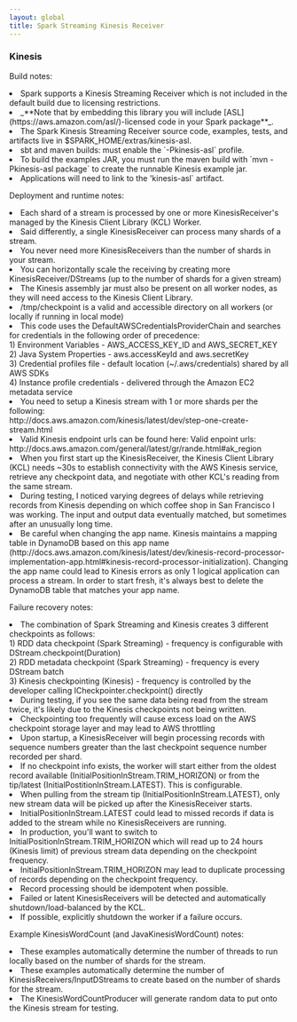 ```yaml
---
layout: global
title: Spark Streaming Kinesis Receiver
---
```


### Kinesis
Build notes:
<li>Spark supports a Kinesis Streaming Receiver which is not included in the default build due to licensing restrictions.</li>
<li>_**Note that by embedding this library you will include [ASL](https://aws.amazon.com/asl/)-licensed code in your Spark package**_.</li>
<li>The Spark Kinesis Streaming Receiver source code, examples, tests, and artifacts live in $SPARK_HOME/extras/kinesis-asl.</li>
<li>sbt and maven builds:  must enable the `-Pkinesis-asl` profile.</li>
<li>To build the examples JAR, you must run the maven build with `mvn -Pkinesis-asl package` to create the runnable Kinesis example jar.</li>
<li>Applications will need to link to the 'kinesis-asl` artifact.</li>

Deployment and runtime notes:
<li>Each shard of a stream is processed by one or more KinesisReceiver's managed by the Kinesis Client Library (KCL) Worker.</li>
<li>Said differently, a single KinesisReceiver can process many shards of a stream.</li>
<li>You never need more KinesisReceivers than the number of shards in your stream.</li>
<li>You can horizontally scale the receiving by creating more KinesisReceiver/DStreams (up to the number of shards for a given stream)</li>
<li>The Kinesis assembly jar must also be present on all worker nodes, as they will need access to the Kinesis Client Library.</li>
<li>/tmp/checkpoint is a valid and accessible directory on all workers (or locally if running in local mode)</li>
<li>This code uses the DefaultAWSCredentialsProviderChain and searches for credentials in the following order of precedence:<br/>
    1) Environment Variables - AWS_ACCESS_KEY_ID and AWS_SECRET_KEY<br/>
    2) Java System Properties - aws.accessKeyId and aws.secretKey<br/>
    3) Credential profiles file - default location (~/.aws/credentials) shared by all AWS SDKs<br/>
    4) Instance profile credentials - delivered through the Amazon EC2 metadata service<br/>
</li>
<li>You need to setup a Kinesis stream with 1 or more shards per the following:<br/>
 http://docs.aws.amazon.com/kinesis/latest/dev/step-one-create-stream.html</li>
<li>Valid Kinesis endpoint urls can be found here:  Valid enpoint urls:  http://docs.aws.amazon.com/general/latest/gr/rande.html#ak_region</li>
<li>When you first start up the KinesisReceiver, the Kinesis Client Library (KCL) needs ~30s to establish connectivity with the AWS Kinesis service,
retrieve any checkpoint data, and negotiate with other KCL's reading from the same stream.</li>
<li>During testing, I noticed varying degrees of delays while retrieving records from Kinesis depending on which coffee shop in San Francisco I was working.
The input and output data eventually matched, but sometimes after an unusually long time.</li>
<li>Be careful when changing the app name.  Kinesis maintains a mapping table in DynamoDB based on this app name (http://docs.aws.amazon.com/kinesis/latest/dev/kinesis-record-processor-implementation-app.html#kinesis-record-processor-initialization).  
Changing the app name could lead to Kinesis errors as only 1 logical application can process a stream.  In order to start fresh, 
it's always best to delete the DynamoDB table that matches your app name.</li>

Failure recovery notes:
<li>The combination of Spark Streaming and Kinesis creates 3 different checkpoints as follows:<br/>
  1) RDD data checkpoint (Spark Streaming) - frequency is configurable with DStream.checkpoint(Duration)<br/>
  2) RDD metadata checkpoint (Spark Streaming) - frequency is every DStream batch<br/>
  3) Kinesis checkpointing (Kinesis) - frequency is controlled by the developer calling ICheckpointer.checkpoint() directly<br/>
</li>
<li>During testing, if you see the same data being read from the stream twice, it's likely due to the Kinesis checkpoints not being written.</li>
<li>Checkpointing too frequently will cause excess load on the AWS checkpoint storage layer and may lead to AWS throttling</li>
<li>Upon startup, a KinesisReceiver will begin processing records with sequence numbers greater than the last checkpoint sequence number recorded per shard.</li>
<li>If no checkpoint info exists, the worker will start either from the oldest record available (InitialPositionInStream.TRIM_HORIZON)
or from the tip/latest (InitialPostitionInStream.LATEST).  This is configurable.</li>
<li>When pulling from the stream tip (InitialPositionInStream.LATEST), only new stream data will be picked up after the KinesisReceiver starts.</li>
<li>InitialPositionInStream.LATEST could lead to missed records if data is added to the stream while no KinesisReceivers are running.</li>
<li>In production, you'll want to switch to InitialPositionInStream.TRIM_HORIZON which will read up to 24 hours (Kinesis limit) of previous stream data
depending on the checkpoint frequency.</li>
<li>InitialPositionInStream.TRIM_HORIZON may lead to duplicate processing of records depending on the checkpoint frequency.</li>
<li>Record processing should be idempotent when possible.</li>
<li>Failed or latent KinesisReceivers will be detected and automatically shutdown/load-balanced by the KCL.</li>
<li>If possible, explicitly shutdown the worker if a failure occurs.</li>

Example KinesisWordCount (and JavaKinesisWordCount) notes:
<li>These examples automatically determine the number of threads to run locally based on the number of shards for the stream.</li>
<li>These examples automatically determine the number of KinesisReceivers/InputDStreams to create based on the number of shards for the stream.</li>
<li>The KinesisWordCountProducer will generate random data to put onto the Kinesis stream for testing.</li>
